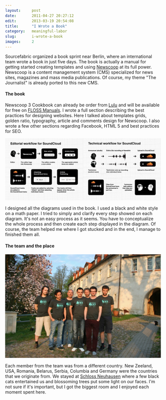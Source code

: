 ```yaml
---
layout:     post
date:       2011-04-27 20:27:12
edit:       2013-03-19 20:54:08
title:      "I Wrote a Book"
category:   meaningful-labor
slug:       i-wrote-a-book
images:     2
---
```


Sourcefabric organized a book sprint near Berlin, where an international team wrote a book in just five days. The book is actually a manual for getting started creating templates and using [Newscoop](http://www.sourcefabric.org/en/newscoop/) at its full power. Newscoop is a content management system (CMS) specialized for news sites, magazines and mass media publications. Of course, my theme "The Journalist" is already ported to this new CMS.

#### The book

Newscoop 3 Cookbook can already be order from [Lulu](http://www.lulu.com/shop/search.ep?keyWords=Newscoop) and will be available for free on [FLOSS Manuals](http://en.flossmanuals.net/). I wrote a full section describing the best practices for designing websites. Here I talked about templates grids, golden ratio, typography, article and comments design for Newscoop. I also wrote a few other sections regarding Facebook, HTML 5 and best practices for SEO.

**![SoundCloud Workflow Diagrams](/images/hd/cookbook-graph.jpg)**

I designed all the diagrams used in the book. I used a black and white style on a math paper. I tried to simply and clarify every step showed on each diagram. It's not an easy process as it seems. You have to conceptualize the whole process and then create each step displayed in the diagram. Of course, the team helped me where I got stucked and in the end, I manage to finished them all.

####  The team and the place

**![SoundCloud Workflow Diagrams](/images/hd/cookbook-team.jpg)**

Each member from the team was from a different country. New Zeeland, USA, Romania, Belarus, Serbia, Columbia and Germany were the countries that we originate from. We stayed at [Schloss Neuhausen](http://www.schloss-neuhausen.de/) where a few black cats entertained us and blossoming trees put some light on our faces. I'm not sure if it's important, but I got the biggest room and I enjoyed each moment spent here.
